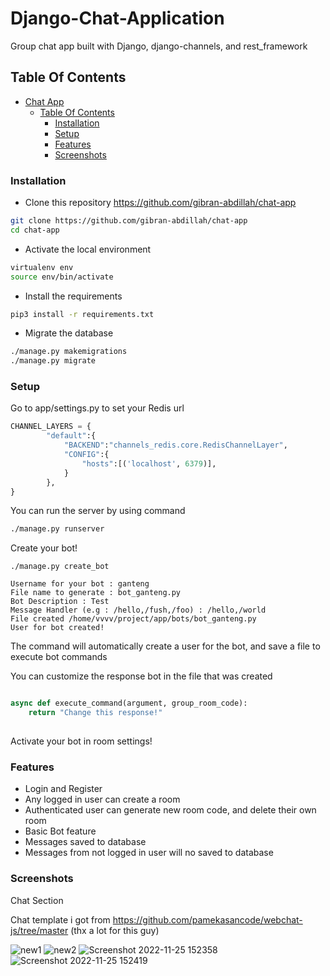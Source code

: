 # Django-Chat-Application
Group chat app built with Django, django-channels, and rest_framework


## Table Of Contents

- [Chat App](#chat-app)
  - [Table Of Contents](#table-of-contents)
    - [Installation](#installation)
    - [Setup](#setup)
    - [Features](#features)
    - [Screenshots](#screenshots)

### Installation
- Clone this repository https://github.com/gibran-abdillah/chat-app
```sh
git clone https://github.com/gibran-abdillah/chat-app
cd chat-app
```
- Activate the local environment
```sh
virtualenv env
source env/bin/activate
```
- Install the requirements
```sh
pip3 install -r requirements.txt
```
- Migrate the database
```sh
./manage.py makemigrations
./manage.py migrate
```

### Setup 
Go to app/settings.py to set your Redis url
```py
CHANNEL_LAYERS = {
        "default":{
            "BACKEND":"channels_redis.core.RedisChannelLayer",
            "CONFIG":{
                "hosts":[('localhost', 6379)],
            }
        },
}
```
You can run the server by using command
```sh
./manage.py runserver
```

Create your bot!
```
./manage.py create_bot

Username for your bot : ganteng
File name to generate : bot_ganteng.py
Bot Description : Test
Message Handler (e.g : /hello,/fush,/foo) : /hello,/world
File created /home/vvvv/project/app/bots/bot_ganteng.py
User for bot created!

```
The command will automatically create a user for the bot, and save a file to execute bot commands


You can customize the response bot in the file that was created
```python

async def execute_command(argument, group_room_code):
    return "Change this response!"
    
```

Activate your bot in room settings!

### Features
- Login and Register
- Any logged in user can create a room
- Authenticated user can generate new room code, and delete their own room
- Basic Bot feature
- Messages saved to database
- Messages from not logged in user will no saved to database

### Screenshots
Chat Section  

Chat template i got from https://github.com/pamekasancode/webchat-js/tree/master (thx a lot for this guy)

![new1](https://user-images.githubusercontent.com/70421698/204085266-dda6f437-4334-4351-985a-ac758c305631.png)
![new2](https://user-images.githubusercontent.com/70421698/204085269-44c762d8-eb73-4c64-ac1c-8c446378d770.png)
![Screenshot 2022-11-25 152358](https://user-images.githubusercontent.com/70421698/203936248-02c64ef6-d633-4ea3-9c52-967f046f9fef.png)
![Screenshot 2022-11-25 152419](https://user-images.githubusercontent.com/70421698/203936255-b64e2a1b-032a-4eb6-ba8c-0ed0c7d032b8.png)
